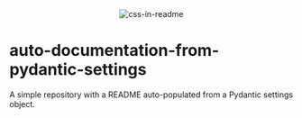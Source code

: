 <div align="center">
    <img src="title" alt="css-in-readme">
</div>

# auto-documentation-from-pydantic-settings
A simple repository with a README auto-populated from a Pydantic settings object.
